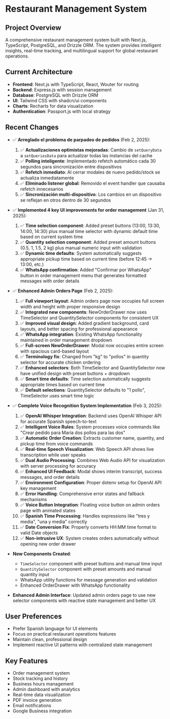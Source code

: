 # Restaurant Management System

## Project Overview
A comprehensive restaurant management system built with Next.js, TypeScript, PostgreSQL, and Drizzle ORM. The system provides intelligent insights, real-time tracking, and multilingual support for global restaurant operations.

## Current Architecture
- **Frontend**: Next.js with TypeScript, React, Wouter for routing
- **Backend**: Express.js with session management
- **Database**: PostgreSQL with Drizzle ORM
- **UI**: Tailwind CSS with shadcn/ui components
- **Charts**: Recharts for data visualization
- **Authentication**: Passport.js with local strategy

## Recent Changes

- ✅ **Arreglado el problema de parpadeo de pedidos** (Feb 2, 2025):
  1. ✅ **Actualizaciones optimistas mejoradas**: Cambio de `setQueryData` a `setQueriesData` para actualizar todas las instancias del cache
  2. ✅ **Polling inteligente**: Implementado refetch automático cada 30 segundos para sincronización entre dispositivos
  3. ✅ **Refetch inmediato**: Al cerrar modales de nuevo pedido/stock se actualiza inmediatamente
  4. ✅ **Eliminado listener global**: Removido el event handler que causaba refetch innecesarios
  5. ✅ **Sincronización multi-dispositivo**: Los cambios en un dispositivo se reflejan en otros dentro de 30 segundos
- ✅ **Implemented 4 key UI improvements for order management** (Jan 31, 2025):
  1. ✅ **Time selection component**: Added preset buttons (13:00, 13:30, 14:00, 14:30) plus manual time selector with dynamic default time based on current system time
  2. ✅ **Quantity selection component**: Added preset amount buttons (0.5, 1, 1.5, 2 kg) plus manual numeric input with validation 
  3. ✅ **Dynamic time defaults**: System automatically suggests appropriate pickup time based on current time (before 12:45 → 13:00, etc.)
  4. ✅ **WhatsApp confirmation**: Added "Confirmar por WhatsApp" button in order management menu that generates formatted messages with order details

- ✅ **Enhanced Admin Orders Page** (Feb 2, 2025):
  1. ✅ **Full viewport layout**: Admin orders page now occupies full screen width and height with proper responsive design
  2. ✅ **Integrated new components**: NewOrderDrawer now uses TimeSelector and QuantitySelector components for consistent UX
  3. ✅ **Improved visual design**: Added gradient background, card layouts, and better spacing for professional appearance
  4. ✅ **WhatsApp integration**: Existing WhatsApp functionality maintained in order management dropdown
  5. ✅ **Full-screen NewOrderDrawer**: Modal now occupies entire screen with spacious card-based layout
  6. ✅ **Terminology fix**: Changed from "kg" to "pollos" in quantity selector for accurate chicken ordering
  7. ✅ **Enhanced selectors**: Both TimeSelector and QuantitySelector now have unified design with preset buttons + dropdown
  8. ✅ **Smart time defaults**: Time selection automatically suggests appropriate times based on current time
  9. ✅ **Default selections**: QuantitySelector defaults to "1 pollo", TimeSelector uses smart time logic

- ✅ **Complete Voice Recognition System Implementation** (Feb 3, 2025):
  1. ✅ **OpenAI Whisper Integration**: Backend uses OpenAI Whisper API for accurate Spanish speech-to-text
  2. ✅ **Intelligent Voice Rules**: System processes voice commands like "Crear pedido para María dos pollos para las dos"
  3. ✅ **Automatic Order Creation**: Extracts customer name, quantity, and pickup time from voice commands
  4. ✅ **Real-time Speech Visualization**: Web Speech API shows live transcription while user speaks
  5. ✅ **Dual Audio Processing**: Combines Web Audio API for visualization with server processing for accuracy
  6. ✅ **Enhanced UI Feedback**: Modal shows interim transcript, success messages, and order details
  7. ✅ **Environment Configuration**: Proper dotenv setup for OpenAI API key management
  8. ✅ **Error Handling**: Comprehensive error states and fallback mechanisms
  9. ✅ **Voice Button Integration**: Floating voice button on admin orders page with animated states
  10. ✅ **Spanish Time Processing**: Handles expressions like "tres y media", "una y media" correctly
  11. ✅ **Date Conversion Fix**: Properly converts HH:MM time format to valid Date objects
  12. ✅ **Non-intrusive UX**: System creates orders automatically without opening new order drawer

- **New Components Created**:
  - `TimeSelector` component with preset buttons and manual time input
  - `QuantitySelector` component with preset amounts and manual quantity input
  - WhatsApp utility functions for message generation and validation
  - Enhanced OrderDrawer with WhatsApp functionality

- **Enhanced Admin Interface**: Updated admin orders page to use new selector components with reactive state management and better UX

## User Preferences
- Prefer Spanish language for UI elements
- Focus on practical restaurant operations features
- Maintain clean, professional design
- Implement reactive UI patterns with centralized state management

## Key Features
- Order management system
- Stock tracking and history
- Business hours management
- Admin dashboard with analytics
- Real-time data visualization
- PDF invoice generation
- Email notifications
- Google Business integration